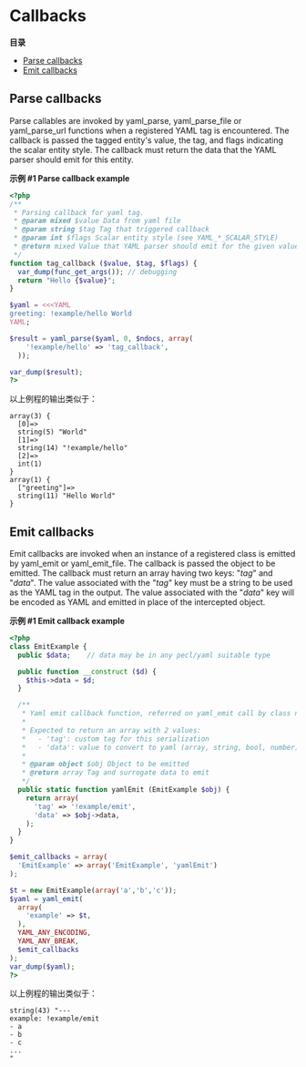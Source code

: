 Callbacks
=========

**目录**

-   [Parse callbacks](/yaml/callbacks.html#Parse%20callbacks)
-   [Emit callbacks](/yaml/callbacks.html#Emit%20callbacks)

Parse callbacks
---------------

Parse <span class="type">callable</span>s are invoked by <span
class="function">yaml\_parse</span>, <span
class="function">yaml\_parse\_file</span> or <span
class="function">yaml\_parse\_url</span> functions when a registered
YAML tag is encountered. The callback is passed the tagged entity's
value, the tag, and flags indicating the scalar entity style. The
callback must return the data that the YAML parser should emit for this
entity.

**示例 \#1 Parse callback example**

``` php
<?php
/**
 * Parsing callback for yaml tag.
 * @param mixed $value Data from yaml file
 * @param string $tag Tag that triggered callback
 * @param int $flags Scalar entity style (see YAML_*_SCALAR_STYLE)
 * @return mixed Value that YAML parser should emit for the given value
 */
function tag_callback ($value, $tag, $flags) {
  var_dump(func_get_args()); // debugging
  return "Hello {$value}";
}

$yaml = <<<YAML
greeting: !example/hello World
YAML;

$result = yaml_parse($yaml, 0, $ndocs, array(
    '!example/hello' => 'tag_callback',
  ));

var_dump($result);
?>
```

以上例程的输出类似于：

    array(3) {
      [0]=>
      string(5) "World"
      [1]=>
      string(14) "!example/hello"
      [2]=>
      int(1)
    }
    array(1) {
      ["greeting"]=>
      string(11) "Hello World"
    }

Emit callbacks
--------------

Emit callbacks are invoked when an instance of a registered class is
emitted by <span class="function">yaml\_emit</span> or <span
class="function">yaml\_emit\_file</span>. The callback is passed the
object to be emitted. The callback must return an array having two keys:
"*tag*" and "*data*". The value associated with the "*tag*" key must be
a string to be used as the YAML tag in the output. The value associated
with the "*data*" key will be encoded as YAML and emitted in place of
the intercepted object.

**示例 \#1 Emit callback example**

``` php
<?php
class EmitExample {
  public $data;    // data may be in any pecl/yaml suitable type

  public function __construct ($d) {
    $this->data = $d;
  }

  /**
   * Yaml emit callback function, referred on yaml_emit call by class name.
   *
   * Expected to return an array with 2 values:
   *   - 'tag': custom tag for this serialization
   *   - 'data': value to convert to yaml (array, string, bool, number)
   *
   * @param object $obj Object to be emitted
   * @return array Tag and surrogate data to emit
   */
  public static function yamlEmit (EmitExample $obj) {
    return array(
      'tag' => '!example/emit',
      'data' => $obj->data,
    );
  }
}

$emit_callbacks = array(
  'EmitExample' => array('EmitExample', 'yamlEmit')
);

$t = new EmitExample(array('a','b','c'));
$yaml = yaml_emit(
  array(
    'example' => $t,
  ),
  YAML_ANY_ENCODING,
  YAML_ANY_BREAK,
  $emit_callbacks
);
var_dump($yaml);
?>
```

以上例程的输出类似于：

    string(43) "---
    example: !example/emit
    - a
    - b
    - c
    ...
    "
